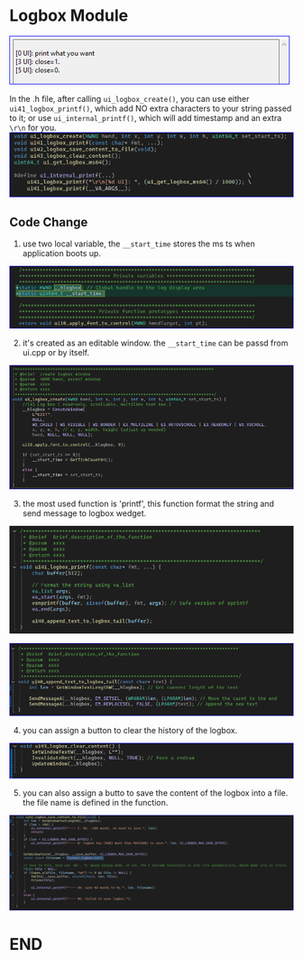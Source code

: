 # Logbox Module

![1](image-7.png)

In the .h file, after calling `ui_logbox_create()`,  you can use either `ui41_logbox_printf()`, which add NO extra characters to your string passed to it; or use `ui_internal_printf()`, which will add timestamp and an extra `\r\n` for you. 
![1](image-6.png)

## Code Change


1. use two local variable, the `__start_time` stores the ms ts when application boots up.

![1](image.png)

2. it's created as an editable window. the `__start_time` can be passd from ui.cpp or by itself.

![2](image-1.png)


3. the most used function is 'printf', this function format the string and send message to logbox wedget.


![3](image-3.png)

![3.1](image-2.png)


4. you can assign a button to clear the history of the logbox.

![4](image-4.png)

5. you can also assign a butto to save the content of the logbox into a file. the file name is defined in the function.


![5](image-5.png)






# END